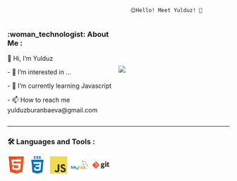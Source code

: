                                            😊Hello! Meet Yulduz! 🌼    
                                           
<div style="display: flex; align-items: center;">
  <div style="flex: 1;">
    <h3>:woman_technologist: About Me :</h3>
    <p>👋 Hi, I’m Yulduz</p>
    <p>- 👀 I’m interested in ...</p>
    <p>- 🌱 I’m currently learning Javascript</p>
    <p>- 📫 How to reach me yulduzburanbaeva@gmail.com</p>
  </div>
  <div style="flex: 1;">
    <img src="https://media.giphy.com/media/YnS7j9pwnECXLMrI4t/giphy.gif" width="300" />
  </div>
</div>


 ---
 


### :hammer_and_wrench: Languages and Tools :
<div>
   <img src="https://github.com/devicons/devicon/blob/master/icons/html5/html5-original.svg" title="HTML5" alt="HTML" width="40" height="40"/>&nbsp;
   <img src="https://github.com/devicons/devicon/blob/master/icons/css3/css3-plain-wordmark.svg"  title="CSS3" alt="CSS" width="40" height="40"/>&nbsp;
   <img src="https://github.com/devicons/devicon/blob/master/icons/javascript/javascript-original.svg" title="JavaScript" alt="JavaScript" width="40" height="40"/>&nbsp;
   <img src="https://github.com/devicons/devicon/blob/master/icons/mysql/mysql-original-wordmark.svg" title="MySQL"  alt="MySQL" width="40" height="40"/>&nbsp;
   <img src="https://github.com/devicons/devicon/blob/master/icons/git/git-original-wordmark.svg" title="Git" **alt="Git" width="40" height="40"/>

  




 
  
